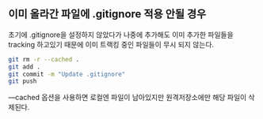 

## 이미 올라간 파일에 .gitignore 적용 안될 경우

초기에 .gitignore을 설정하지 않았다가 나중에 추가해도 이미 추가한 파일들을 tracking 하고있기 때문에 이미 트랙킹 중인 파일들이 무시 되지 않는다.

```bash
git rm -r --cached .
git add .
git commit -m "Update .gitignore"
git push
```

—cached 옵션을 사용하면 로컬엔 파일이 남아있지만 원격저장소에만 해당 파일이 삭제된다.